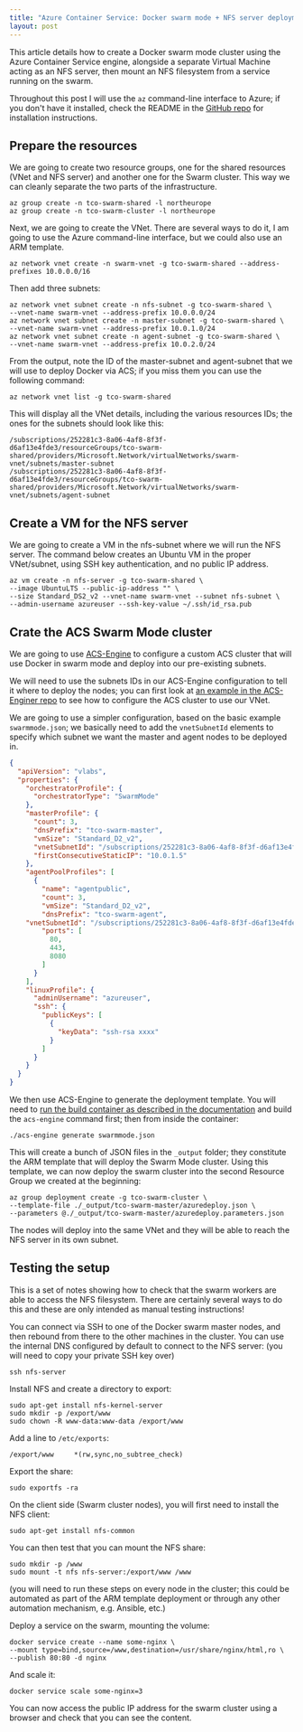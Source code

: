 ```yaml
---
title: "Azure Container Service: Docker swarm mode + NFS server deployment"
layout: post
---
```


This article details how to create a Docker swarm mode cluster using the Azure Container Service engine, alongside a separate Virtual Machine acting as an NFS server, then mount an NFS filesystem from a service running on the swarm.

Throughout this post I will use the `az` command-line interface to Azure; if you don't have it installed, check the README in the [GitHub repo](https://github.com/Azure/azure-cli) for installation instructions.

## Prepare the resources

We are going to create two resource groups, one for the shared resources (VNet and NFS server) and another one for the Swarm cluster. This way we can cleanly separate the two parts of the infrastructure.

```
az group create -n tco-swarm-shared -l northeurope
az group create -n tco-swarm-cluster -l northeurope
```

Next, we are going to create the VNet. There are several ways to do it, I am going to use the Azure command-line interface, but we could also use an ARM template.

```
az network vnet create -n swarm-vnet -g tco-swarm-shared --address-prefixes 10.0.0.0/16
```

Then add three subnets:

```
az network vnet subnet create -n nfs-subnet -g tco-swarm-shared \
--vnet-name swarm-vnet --address-prefix 10.0.0.0/24
az network vnet subnet create -n master-subnet -g tco-swarm-shared \
--vnet-name swarm-vnet --address-prefix 10.0.1.0/24
az network vnet subnet create -n agent-subnet -g tco-swarm-shared \
--vnet-name swarm-vnet --address-prefix 10.0.2.0/24
```

From the output, note the ID of the master-subnet and agent-subnet that we will use to deploy Docker via ACS; if you miss them you can use the following command:

```
az network vnet list -g tco-swarm-shared
```

This will display all the VNet details, including the various resources IDs; the ones for the subnets should look like this:

```
/subscriptions/252281c3-8a06-4af8-8f3f-d6af13e4fde3/resourceGroups/tco-swarm-shared/providers/Microsoft.Network/virtualNetworks/swarm-vnet/subnets/master-subnet
/subscriptions/252281c3-8a06-4af8-8f3f-d6af13e4fde3/resourceGroups/tco-swarm-shared/providers/Microsoft.Network/virtualNetworks/swarm-vnet/subnets/agent-subnet
```

## Create a VM for the NFS server

We are going to create a VM in the nfs-subnet where we will run the NFS server. The command below creates an Ubuntu VM in the proper VNet/subnet, using SSH key authentication, and no public IP address.

```
az vm create -n nfs-server -g tco-swarm-shared \
--image UbuntuLTS --public-ip-address "" \
--size Standard_DS2_v2 --vnet-name swarm-vnet --subnet nfs-subnet \
--admin-username azureuser --ssh-key-value ~/.ssh/id_rsa.pub
```

## Crate the ACS Swarm Mode cluster

We are going to use [ACS-Engine](https://github.com/Azure/acs-engine) to configure a custom ACS cluster that will use Docker in swarm mode and deploy into our pre-existing subnets.

We will need to use the subnets IDs in our ACS-Engine configuration to tell it where to deploy the nodes; you can first look at [an example in the ACS-Enginer repo](https://github.com/Azure/acs-engine/blob/master/examples/vnet/swarmmodevnet.json) to see how to configure the ACS cluster to use our VNet.

We are going to use a simpler configuration, based on the basic example `swarmmode.json`; we basically need to add the `vnetSubnetId` elements to specify which subnet we want the master and agent nodes to be deployed in.

```json
{
  "apiVersion": "vlabs",
  "properties": {
    "orchestratorProfile": {
      "orchestratorType": "SwarmMode"
    },
    "masterProfile": {
      "count": 3,
      "dnsPrefix": "tco-swarm-master",
      "vmSize": "Standard_D2_v2",
      "vnetSubnetId": "/subscriptions/252281c3-8a06-4af8-8f3f-d6af13e4fde3/resourceGroups/tco-swarm-shared/providers/Microsoft.Network/virtualNetworks/swarm-vnet/subnets/master-subnet",
      "firstConsecutiveStaticIP": "10.0.1.5" 
    },
    "agentPoolProfiles": [
      {
        "name": "agentpublic",
        "count": 3,
        "vmSize": "Standard_D2_v2",
        "dnsPrefix": "tco-swarm-agent",
	"vnetSubnetId": "/subscriptions/252281c3-8a06-4af8-8f3f-d6af13e4fde3/resourceGroups/tco-swarm-shared/providers/Microsoft.Network/virtualNetworks/swarm-vnet/subnets/agent-subnet",
        "ports": [
          80,
          443,
          8080
        ]
      }
    ],
    "linuxProfile": {
      "adminUsername": "azureuser",
      "ssh": {
        "publicKeys": [
          {
            "keyData": "ssh-rsa xxxx"
          }
        ]
      }
    }
  }
}

```

We then use ACS-Engine to generate the deployment template. You will need to [run the build container as described in the documentation](https://github.com/Azure/acs-engine/blob/master/docs/acsengine.md) and build the `acs-engine` command first; then from inside the container:

```
./acs-engine generate swarmmode.json
```

This will create a bunch of JSON files in the `_output` folder; they constitute the ARM template that will deploy the Swarm Mode cluster. Using this template, we can now deploy the swarm cluster into the second Resource Group we created at the beginning:

```
az group deployment create -g tco-swarm-cluster \
--template-file ./_output/tco-swarm-master/azuredeploy.json \
--parameters @./_output/tco-swarm-master/azuredeploy.parameters.json
```

The nodes will deploy into the same VNet and they will be able to reach the NFS server in its own subnet.

## Testing the setup

This is a set of notes showing how to check that the swarm workers are able to access the NFS filesystem. There are certainly several ways to do this and these are only intended as manual testing instructions!

You can connect via SSH to one of the Docker swarm master nodes, and then rebound from there to the other machines in the cluster. You can use the internal DNS configured by default to connect to the NFS server: (you will need to copy your private SSH key over)

```
ssh nfs-server
```

Install NFS and create a directory to export:

```
sudo apt-get install nfs-kernel-server
sudo mkdir -p /export/www
sudo chown -R www-data:www-data /export/www
```

Add a line to `/etc/exports`:

```
/export/www     *(rw,sync,no_subtree_check)
```

Export the share:

```
sudo exportfs -ra
```

On the client side (Swarm cluster nodes), you will first need to install the NFS client:

```
sudo apt-get install nfs-common
```

You can then test that you can mount the NFS share:

```
sudo mkdir -p /www
sudo mount -t nfs nfs-server:/export/www /www
```

(you will need to run these steps on every node in the cluster; this could be automated as part of the ARM template deployment or through any other automation mechanism, e.g. Ansible, etc.)

Deploy a service on the swarm, mounting the volume:

```
docker service create --name some-nginx \
--mount type=bind,source=/www,destination=/usr/share/nginx/html,ro \
--publish 80:80 -d nginx
```

And scale it:

```
docker service scale some-nginx=3
```

You can now access the public IP address for the swarm cluster using a browser and check that you can see the content.
